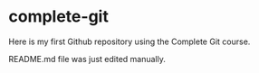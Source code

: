 # complete-git
Here is my first Github repository using the Complete Git course.

README.md file was just edited manually.
